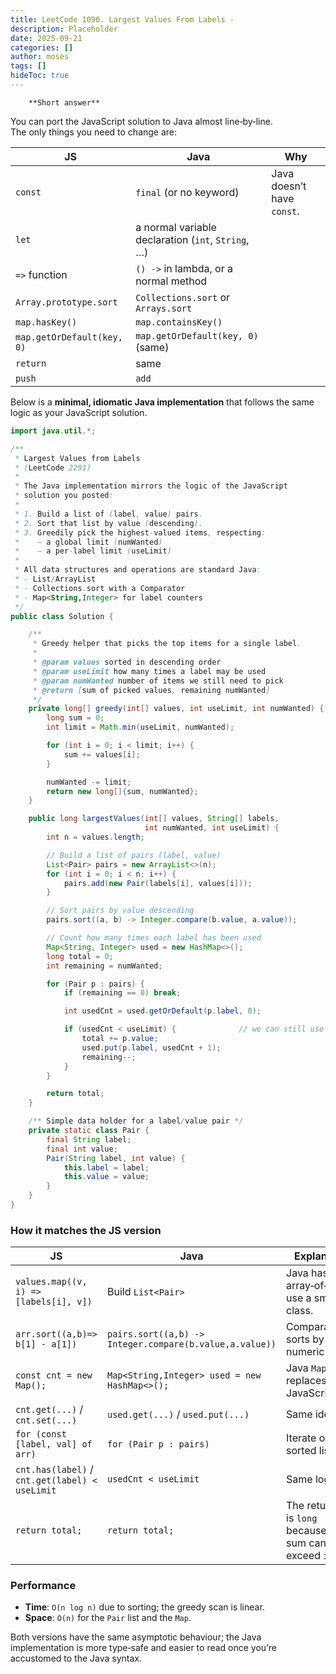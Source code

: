 ```yaml
---
title: LeetCode 1090. Largest Values From Labels - 
description: Placeholder
date: 2025-09-21
categories: []
author: moses
tags: []
hideToc: true
---
```

        **Short answer**

You can port the JavaScript solution to Java almost line‑by‑line.  
The only things you need to change are:

| JS | Java | Why |
|---|---|---|
| `const` | `final` (or no keyword) | Java doesn’t have `const`. |
| `let` | a normal variable declaration (`int`, `String`, …) | |
| `=>` function | `() ->` in lambda, or a normal method | |
| `Array.prototype.sort` | `Collections.sort` or `Arrays.sort` | |
| `map.hasKey()` | `map.containsKey()` | |
| `map.getOrDefault(key, 0)` | `map.getOrDefault(key, 0)` (same) | |
| `return` | same | |
| `push` | `add` | |

Below is a **minimal, idiomatic Java implementation** that follows the same logic as your JavaScript solution.

```java
import java.util.*;

/**
 * Largest Values from Labels
 * (LeetCode 2291)
 *
 * The Java implementation mirrors the logic of the JavaScript
 * solution you posted:
 *
 * 1. Build a list of (label, value) pairs.
 * 2. Sort that list by value (descending).
 * 3. Greedily pick the highest‑valued items, respecting:
 *    – a global limit (numWanted)
 *    – a per‑label limit (useLimit)
 *
 * All data structures and operations are standard Java:
 * - List/ArrayList
 * - Collections.sort with a Comparator
 * - Map<String,Integer> for label counters
 */
public class Solution {

    /**
     * Greedy helper that picks the top items for a single label.
     *
     * @param values sorted in descending order
     * @param useLimit how many times a label may be used
     * @param numWanted number of items we still need to pick
     * @return [sum of picked values, remaining numWanted]
     */
    private long[] greedy(int[] values, int useLimit, int numWanted) {
        long sum = 0;
        int limit = Math.min(useLimit, numWanted);

        for (int i = 0; i < limit; i++) {
            sum += values[i];
        }

        numWanted -= limit;
        return new long[]{sum, numWanted};
    }

    public long largestValues(int[] values, String[] labels,
                              int numWanted, int useLimit) {
        int n = values.length;

        // Build a list of pairs (label, value)
        List<Pair> pairs = new ArrayList<>(n);
        for (int i = 0; i < n; i++) {
            pairs.add(new Pair(labels[i], values[i]));
        }

        // Sort pairs by value descending
        pairs.sort((a, b) -> Integer.compare(b.value, a.value));

        // Count how many times each label has been used
        Map<String, Integer> used = new HashMap<>();
        long total = 0;
        int remaining = numWanted;

        for (Pair p : pairs) {
            if (remaining == 0) break;

            int usedCnt = used.getOrDefault(p.label, 0);

            if (usedCnt < useLimit) {              // we can still use this label
                total += p.value;
                used.put(p.label, usedCnt + 1);
                remaining--;
            }
        }

        return total;
    }

    /** Simple data holder for a label/value pair */
    private static class Pair {
        final String label;
        final int value;
        Pair(String label, int value) {
            this.label = label;
            this.value = value;
        }
    }
}
```

### How it matches the JS version

| JS | Java | Explanation |
|----|------|-------------|
| `values.map((v, i) => [labels[i], v])` | Build `List<Pair>` | Java has no array‑of‑arrays; use a small class. |
| `arr.sort((a,b)=> b[1] - a[1])` | `pairs.sort((a,b) -> Integer.compare(b.value,a.value))` | Comparator sorts by the numeric value. |
| `const cnt = new Map();` | `Map<String,Integer> used = new HashMap<>();` | Java `Map` replaces JavaScript `Map`. |
| `cnt.get(...)` / `cnt.set(...)` | `used.get(...)` / `used.put(...)` | Same idea. |
| `for (const [label, val] of arr)` | `for (Pair p : pairs)` | Iterate over the sorted list. |
| `cnt.has(label)` / `cnt.get(label) < useLimit` | `usedCnt < useLimit` | Same logic. |
| `return total;` | `return total;` | The return type is `long` because the sum can exceed `int`. |

### Performance

* **Time**: `O(n log n)` due to sorting; the greedy scan is linear.
* **Space**: `O(n)` for the `Pair` list and the `Map`.

Both versions have the same asymptotic behaviour; the Java implementation is more type‑safe and easier to read once you’re accustomed to the Java syntax.